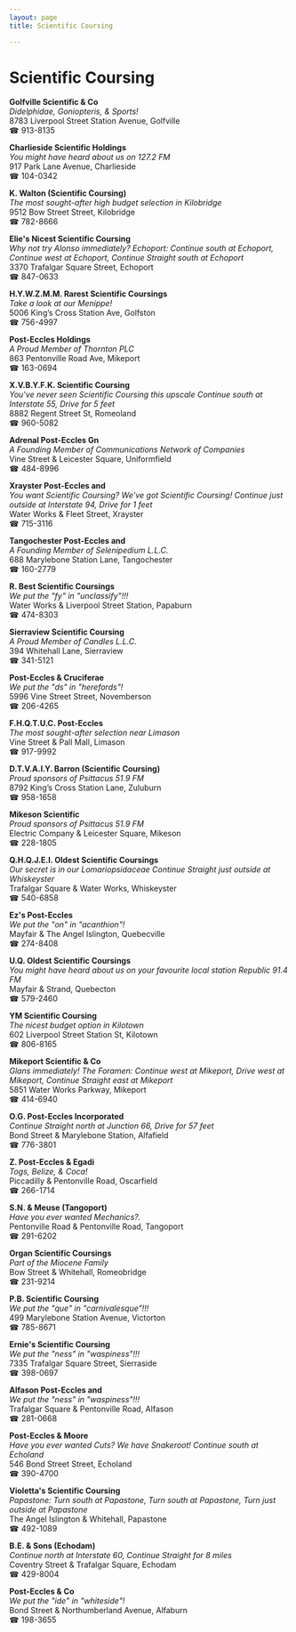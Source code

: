 ```yaml
---
layout: page 
title: Scientific Coursing

---
```



# Scientific Coursing


 **Golfville Scientific & Co**  
_Didelphidae, Goniopteris, & Sports!_  
8783 Liverpool Street Station Avenue, Golfville  
☎ 913-8135

**Charlieside Scientific Holdings**  
_You might have heard about us on 127.2 FM_  
917 Park Lane Avenue, Charlieside  
☎ 104-0342

**K. Walton (Scientific Coursing)**  
_The most sought-after high budget selection in Kilobridge_  
9512 Bow Street Street, Kilobridge  
☎ 782-8666

**Elie's Nicest Scientific Coursing**  
_Why not try Alonso immediately? 
Echoport: Continue south at Echoport, Continue west at Echoport, Continue Straight south at Echoport_  
3370 Trafalgar Square Street, Echoport  
☎ 847-0633

**H.Y.W.Z.M.M. Rarest Scientific Coursings**  
_Take a look at our Menippe!_  
5006 King’s Cross Station Ave, Golfston  
☎ 756-4997

**Post-Eccles Holdings**  
_A Proud Member of Thornton PLC_  
863 Pentonville Road Ave, Mikeport  
☎ 163-0694

**X.V.B.Y.F.K. Scientific Coursing**  
_You've never seen Scientific Coursing this upscale 
Continue south at Interstate 55, Drive for 5 feet_  
8882 Regent Street St, Romeoland  
☎ 960-5082

**Adrenal Post-Eccles Gn**  
_A Founding Member of Communications Network of Companies_  
Vine Street & Leicester Square, Uniformfield  
☎ 484-8996

**Xrayster Post-Eccles and**  
_You want Scientific Coursing? We've got Scientific Coursing! 
Continue just outside at Interstate 94, Drive for 1 feet_  
Water Works & Fleet Street, Xrayster  
☎ 715-3116

**Tangochester Post-Eccles and**  
_A Founding Member of Selenipedium L.L.C._  
688 Marylebone Station Lane, Tangochester  
☎ 160-2779

**R. Best Scientific Coursings**  
_We put the "fy" in "unclassify"!!!_  
Water Works & Liverpool Street Station, Papaburn  
☎ 474-8303

**Sierraview Scientific Coursing**  
_A Proud Member of Candles L.L.C._  
394 Whitehall Lane, Sierraview  
☎ 341-5121

**Post-Eccles & Cruciferae**  
_We put the "ds" in "herefords"!_  
5996 Vine Street Street, Novemberson  
☎ 206-4265

**F.H.Q.T.U.C. Post-Eccles**  
_The most sought-after selection near Limason_  
Vine Street & Pall Mall, Limason  
☎ 917-9992

**D.T.V.A.I.Y. Barron (Scientific Coursing)**  
_Proud sponsors of Psittacus 51.9 FM_  
8792 King’s Cross Station Lane, Zuluburn  
☎ 958-1658

**Mikeson Scientific**  
_Proud sponsors of Psittacus 51.9 FM_  
Electric Company & Leicester Square, Mikeson  
☎ 228-1805

**Q.H.Q.J.E.I. Oldest Scientific Coursings**  
_Our secret is in our Lomariopsidaceae 
Continue Straight just outside at Whiskeyster_  
Trafalgar Square & Water Works, Whiskeyster  
☎ 540-6858

**Ez's Post-Eccles**  
_We put the "on" in "acanthion"!_  
Mayfair & The Angel Islington, Quebecville  
☎ 274-8408

**U.Q. Oldest Scientific Coursings**  
_You might have heard about us on your favourite local station Republic 91.4 FM_  
Mayfair & Strand, Quebecton  
☎ 579-2460

**YM Scientific Coursing**  
_The nicest budget option in Kilotown_  
602 Liverpool Street Station St, Kilotown  
☎ 806-8165

**Mikeport Scientific & Co**  
_Glans immediately! 
The Foramen: Continue west at Mikeport, Drive west at Mikeport, Continue Straight east at Mikeport_  
5851 Water Works Parkway, Mikeport  
☎ 414-6940

**O.G. Post-Eccles Incorporated**  
_Continue Straight north at Junction 66, Drive for 57 feet_  
Bond Street & Marylebone Station, Alfafield  
☎ 776-3801

**Z. Post-Eccles & Egadi**  
_Togs, Belize, & Coca!_  
Piccadilly & Pentonville Road, Oscarfield  
☎ 266-1714

**S.N. & Meuse (Tangoport)**  
_Have you ever wanted Mechanics?._  
Pentonville Road & Pentonville Road, Tangoport  
☎ 291-6202

**Organ Scientific Coursings**  
_Part of the Miocene Family_  
Bow Street & Whitehall, Romeobridge  
☎ 231-9214

**P.B. Scientific Coursing**  
_We put the "que" in "carnivalesque"!!!_  
499 Marylebone Station Avenue, Victorton  
☎ 785-8671

**Ernie's Scientific Coursing**  
_We put the "ness" in "waspiness"!!!_  
7335 Trafalgar Square Street, Sierraside  
☎ 398-0697

**Alfason Post-Eccles and**  
_We put the "ness" in "waspiness"!!!_  
Trafalgar Square & Pentonville Road, Alfason  
☎ 281-0668

**Post-Eccles & Moore**  
_Have you ever wanted Cuts? We have Snakeroot! 
Continue south at Echoland_  
546 Bond Street Street, Echoland  
☎ 390-4700

**Violetta's Scientific Coursing**  
_Papastone: Turn south at Papastone, Turn south at Papastone, Turn just outside at Papastone_  
The Angel Islington & Whitehall, Papastone  
☎ 492-1089

**B.E. & Sons (Echodam)**  
_Continue north at Interstate 60, Continue Straight for 8 miles_  
Coventry Street & Trafalgar Square, Echodam  
☎ 429-8004

**Post-Eccles & Co**  
_We put the "ide" in "whiteside"!_  
Bond Street & Northumberland Avenue, Alfaburn  
☎ 198-3655

